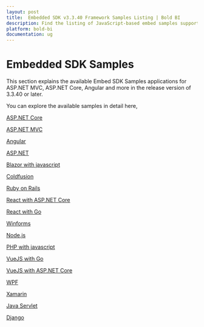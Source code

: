 ```yaml
---
layout: post
title:  Embedded SDK v3.3.40 Framework Samples Listing | Bold BI
description: Find the listing of JavaScript-based embed samples supporting different frameworks since Bold BI v3.3.40.
platform: bold-bi
documentation: ug
---
```


# Embedded SDK Samples

This section explains the available Embed SDK Samples applications for ASP.NET MVC, ASP.NET Core, Angular and more in the release version of 3.3.40 or later.

You can explore the available samples in detail here,

[ASP.NET Core](/embedded-bi/javascript-based/samples/v3.3.40-or-later/asp-net-core/)

[ASP.NET MVC](/embedded-bi/javascript-based/samples/v3.3.40-or-later/asp-net-mvc/)

[Angular](/embedded-bi/javascript-based/samples/v3.3.40-or-later/angular/)

[ASP.NET](/embedded-bi/javascript-based/samples/v3.3.40-or-later/asp-net/)

[Blazor with javascript](/embedded-bi/javascript-based/samples/v3.3.40-or-later/blazor-with-javascript/)

[Coldfusion](/embedded-bi/javascript-based/samples/v3.3.40-or-later/coldfusion/)

[Ruby on Rails](/embedded-bi/javascript-based/samples/v3.3.40-or-later/ruby-on-rails/)

[React with ASP.NET Core](/embedded-bi/javascript-based/samples/v3.3.40-or-later/react-core/)

[React with Go](/embedded-bi/javascript-based/samples/v3.3.40-or-later/react-with-go/)

[Winforms](/embedded-bi/javascript-based/samples/v3.3.40-or-later/winforms/)

[Node.js](/embedded-bi/javascript-based/samples/v3.3.40-or-later/node-js/)

[PHP with javascript](/embedded-bi/javascript-based/samples/v3.3.40-or-later/php-with-javascript/)

[VueJS with Go](/embedded-bi/javascript-based/samples/v3.3.40-or-later/vuejs-with-go/)

[VueJS with ASP.NET Core](/embedded-bi/javascript-based/samples/v3.3.40-or-later/vuejs-with-core/)

[WPF](/embedded-bi/javascript-based/samples/v3.3.40-or-later/wpf/)

[Xamarin](/embedded-bi/javascript-based/samples/v3.3.40-or-later/xamarin/)

[Java Servlet](/embedded-bi/javascript-based/samples/v3.3.40-or-later/java-servlet/)

[Django](/embedded-bi/javascript-based/samples/v3.3.40-or-later/django/)
